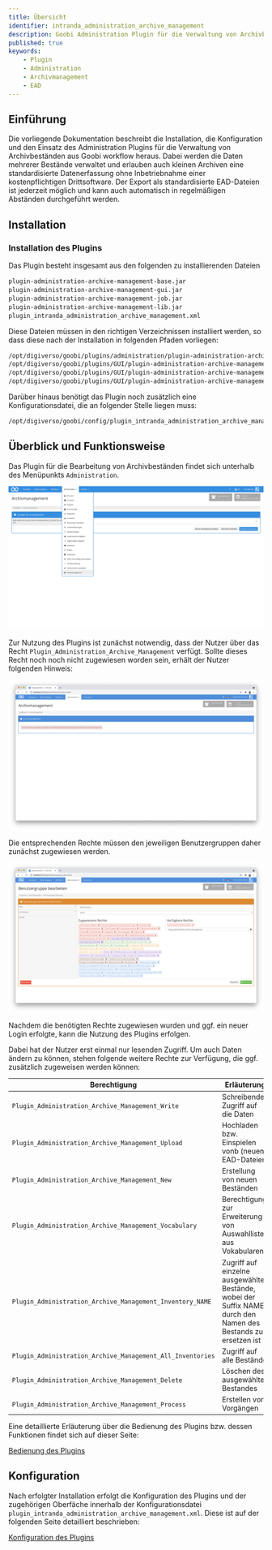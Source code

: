 ```yaml
---
title: Übersicht
identifier: intranda_administration_archive_management
description: Goobi Administration Plugin für die Verwaltung von Archivbeständen
published: true
keywords:
    - Plugin
    - Administration
    - Archivmanagement
    - EAD
---
```


## Einführung
Die vorliegende Dokumentation beschreibt die Installation, die Konfiguration und den Einsatz des Administration Plugins für die Verwaltung von Archivbeständen aus Goobi workflow heraus. Dabei werden die Daten mehrerer Bestände verwaltet und erlauben auch kleinen Archiven eine standardisierte Datenerfassung ohne Inbetriebnahme einer kostenpflichtigen Drittsoftware. Der Export als standardisierte EAD-Dateien ist jederzeit möglich und kann auch automatisch in regelmäßigen Abständen durchgeführt werden.

## Installation

### Installation des Plugins
Das Plugin besteht insgesamt aus den folgenden zu installierenden Dateien

```bash
plugin-administration-archive-management-base.jar
plugin-administration-archive-management-gui.jar
plugin-administration-archive-management-job.jar
plugin-administration-archive-management-lib.jar
plugin_intranda_administration_archive_management.xml
```

Diese Dateien müssen in den richtigen Verzeichnissen installiert werden, so dass diese nach der Installation in folgenden Pfaden vorliegen:

```bash
/opt/digiverso/goobi/plugins/administration/plugin-administration-archive-management-base.jar
/opt/digiverso/goobi/plugins/GUI/plugin-administration-archive-management-gui.jar
/opt/digiverso/goobi/plugins/GUI/plugin-administration-archive-management-job.jar
/opt/digiverso/goobi/plugins/GUI/plugin-administration-archive-management-lib.jar
```

Darüber hinaus benötigt das Plugin noch zusätzlich eine Konfigurationsdatei, die an folgender Stelle liegen muss:

```bash
/opt/digiverso/goobi/config/plugin_intranda_administration_archive_management.xml
```

## Überblick und Funktionsweise
Das Plugin für die Bearbeitung von Archivbeständen findet sich unterhalb des Menüpunkts `Administration`.

![Betreten des Plugins](screen03_de.png)

Zur Nutzung des Plugins ist zunächst notwendig, dass der Nutzer über das Recht `Plugin_Administration_Archive_Management` verfügt. Sollte dieses Recht noch noch nicht zugewiesen worden sein, erhält der Nutzer folgenden Hinweis:

![Hinweis auf fehlende Nutzerrechte](screen01_de.png)

Die entsprechenden Rechte müssen den jeweiligen Benutzergruppen daher zunächst zugewiesen werden.

![Zuweisung der benötigten Nutzerrechte](screen02_de.png)

Nachdem die benötigten Rechte zugewiesen wurden und ggf. ein neuer Login erfolgte, kann die Nutzung des Plugins erfolgen.

Dabei hat der Nutzer erst einmal nur lesenden Zugriff. Um auch Daten ändern zu können, stehen folgende weitere Rechte zur Verfügung, die ggf. zusätzlich zugeweisen werden können:

Berechtigung | Erläuterung
-------------|-----------
`Plugin_Administration_Archive_Management_Write` | Schreibender Zugriff auf die Daten
`Plugin_Administration_Archive_Management_Upload`| Hochladen bzw. Einspielen vonb (neuen) EAD-Dateien
`Plugin_Administration_Archive_Management_New` | Erstellung von neuen Beständen
`Plugin_Administration_Archive_Management_Vocabulary` | Berechtigung zur Erweiterung von Auswahllisten aus Vokabularen
`Plugin_Administration_Archive_Management_Inventory_NAME` | Zugriff auf einzelne ausgewählte Bestände, wobei der Suffix NAME durch den Namen des Bestands zu ersetzen ist
`Plugin_Administration_Archive_Management_All_Inventories` | Zugriff auf alle Bestände
`Plugin_Administration_Archive_Management_Delete` | Löschen des ausgewählten Bestandes
`Plugin_Administration_Archive_Management_Process` | Erstellen von Vorgängen


Eine detaillierte Erläuterung über die Bedienung des Plugins bzw. dessen Funktionen findet sich auf dieser Seite:

[Bedienung des Plugins](../02_usage/de.md)


## Konfiguration
Nach erfolgter Installation erfolgt die Konfiguration des Plugins und der zugehörigen Oberfäche innerhalb der Konfigurationsdatei `plugin_intranda_administration_archive_management.xml`. Diese ist auf der folgenden Seite detailliert beschrieben:

[Konfiguration des Plugins](../03_config/de.md)

